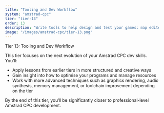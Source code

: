 ```yaml
---
title: "Tooling and Dev Workflow"
system: "amstrad-cpc"
tier: "tier-13"
order: 13
description: "Write tools to help design and test your games: map editors, asset pipelines, and auto-packers."
image: "/images/amstrad-cpc/tier-13.png"
---
```


Tier 13: Tooling and Dev Workflow

This tier focuses on the next evolution of your Amstrad CPC dev skills.
You’ll:
- Apply lessons from earlier tiers in more structured and creative ways
- Gain insight into how to optimise your programs and manage resources
- Work with more advanced techniques such as graphics rendering, audio synthesis,
  memory management, or toolchain improvement depending on the tier

By the end of this tier, you’ll be significantly closer to professional-level Amstrad CPC development.
